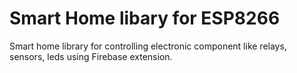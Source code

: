 <h1>Smart Home libary for ESP8266</h1>

<text>Smart home library for controlling electronic component like relays, sensors, leds using Firebase extension.

